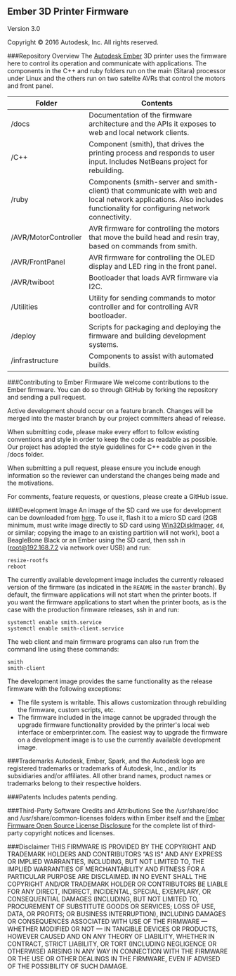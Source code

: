 ## Ember 3D Printer Firmware
Version 3.0

Copyright © 2016 Autodesk, Inc. All rights reserved.

###Repository Overview
The [Autodesk Ember](https://ember.autodesk.com/) 3D printer uses the firmware here to control its operation and communicate with applications.  The components in the C++ and ruby folders run on the main (Sitara) processor under Linux and the others run on two satelite AVRs that control the motors and front panel.

Folder  | Contents
------------- | -------------
/docs  | Documentation of the firmware architecture and the APIs it exposes to web and local network clients. 
/C++ | Component (smith), that drives the printing process and responds to user input.  Includes NetBeans project for rebuilding.
/ruby | Components (smith-server and smith-client) that communicate with web and local network applications.  Also includes functionality for configuring network connectivity.
/AVR/MotorController | AVR firmware for controlling the motors that move the build head and resin tray, based on commands from smith.
/AVR/FrontPanel | AVR firmware for controlling the OLED display and LED ring in the front panel.
/AVR/twiboot | Bootloader that loads AVR firmware via I2C.
/Utilities | Utility for sending commands to motor controller and for controlling AVR bootloader.
/deploy | Scripts for packaging and deploying the firmware and building development systems.
/infrastructure | Components to assist with automated builds.

###Contributing to Ember Firmware
We welcome contributions to the Ember firmware.  You can do so through GitHub by forking the repository and sending a pull request.

Active development should occur on a feature branch. Changes will be merged into the master branch by our project committers ahead of release.

When submitting code, please make every effort to follow existing conventions and style in order to keep the code as readable as possible. Our project has adopted the style guidelines for C++ code given in the /docs folder.

When submitting a pull request, please ensure you include enough information so the reviewer can understand the changes being made and the motivations.

For comments, feature requests, or questions, please create a GitHub issue.
 

###Development Image
An image of the SD card we use for development can be downloaded from [here](http://printer-firmware.s3-website-us-east-1.amazonaws.com/development_image).  To use it, flash it to a micro SD card (2GB minimum, must write image directly to SD card using [Win32DiskImager](http://sourceforge.net/projects/win32diskimager/), ```dd```, or similar; copying the image to an existing partition will not work), boot a BeagleBone Black or an Ember using the SD card, then ssh in (root@192.168.7.2 via network over USB) and run:

```
resize-rootfs
reboot
```

The currently available development image includes the currently released version of the firmware (as indicated in the ```README``` in the ```master``` branch). By default, the firmware applications will not start when the printer boots. If you want the firmware applications to start when the printer boots, as is the case with the production firmware releases, ssh in and run:

```
systemctl enable smith.service
systemctl enable smith-client.service
```

The web client and main firmware programs can also run from the command line using these commands:

```
smith
smith-client
```

The development image provides the same functionality as the release firmware with the following exceptions:

- The file system is writable. This allows customization through rebuilding the firmware, custom scripts, etc.
- The firmware included in the image cannot be upgraded through the upgrade firmware functionality provided by the printer's local web interface or emberprinter.com. The easiest way to upgrade the firmware on a development image is to use the currently available development image. 

###Trademarks
Autodesk, Ember, Spark, and the Autodesk logo are registered trademarks or trademarks of Autodesk, Inc., and/or its subsidiaries and/or affiliates.
All other brand names, product names or trademarks belong to their respective holders.

###Patents
Includes patents pending.

###Third-Party Software Credits and Attributions
See the /usr/share/doc and /usr/share/common-licenses folders within Ember itself 
and the [Ember Firmware Open Source License Disclosure](https://s3.amazonaws.com/printer-firmware/OpenSourceLicenseDisclosure.pdf) for the complete list of third-party copyright notices and licenses.

###Disclaimer
THIS FIRMWARE IS PROVIDED BY THE COPYRIGHT AND TRADEMARK HOLDERS AND CONTRIBUTORS “AS IS” AND ANY EXPRESS OR IMPLIED WARRANTIES, INCLUDING, BUT NOT LIMITED TO, THE IMPLIED WARRANTIES OF MERCHANTABILITY AND FITNESS FOR A PARTICULAR PURPOSE ARE DISCLAIMED.  IN NO EVENT SHALL THE COPYRIGHT AND/OR TRADEMARK HOLDER OR CONTRIBUTORS BE LIABLE FOR ANY DIRECT, INDIRECT, INCIDENTAL, SPECIAL, EXEMPLARY, OR CONSEQUENTIAL DAMAGES (INCLUDING, BUT NOT LIMITED TO, PROCUREMENT OF SUBSTITUTE GOODS OR SERVICES; LOSS OF USE, DATA, OR PROFITS; OR BUSINESS INTERRUPTION), INCLUDING DAMAGES OR CONSEQUENCES ASSOCIATED WITH USE OF THE FIRMWARE — WHETHER MODIFIED OR NOT — IN TANGIBLE DEVICES OR PRODUCTS, HOWEVER CAUSED AND ON ANY THEORY OF LIABILITY, WHETHER IN CONTRACT, STRICT LIABILITY, OR TORT (INCLUDING NEGLIGENCE OR OTHERWISE) ARISING IN ANY WAY IN CONNECTION WITH THE FIRMWARE OR THE USE OR OTHER DEALINGS IN THE FIRMWARE, EVEN IF ADVISED OF THE POSSIBILITY OF SUCH DAMAGE.

